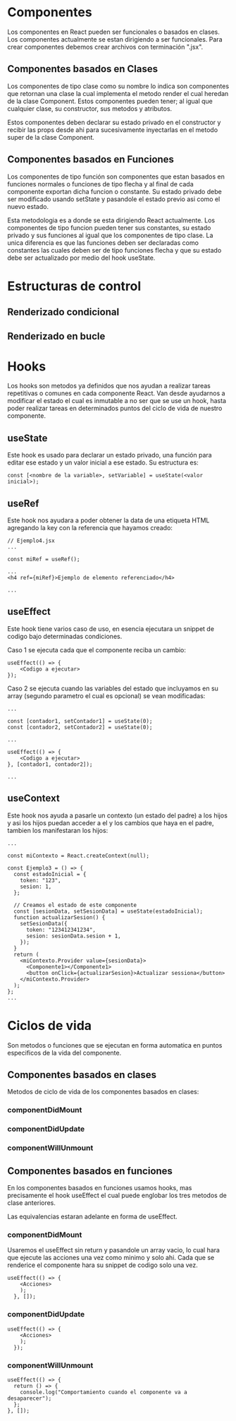 # Componentes
Los componentes en React pueden ser funcionales o basados en clases. Los componentes actualmente se estan dirigiendo a ser funcionales.
Para crear componentes debemos crear archivos con terminación ".jsx".

## Componentes basados en Clases
Los componentes de tipo clase como su nombre lo indica son componentes que retornan una clase la cual implementa el metodo render el cual heredan de la clase Component. Estos componentes pueden tener; al igual que cualquier clase, su constructor, sus metodos y atributos.

Estos componentes deben declarar su estado privado en el constructor y recibir las props desde ahi para sucesivamente inyectarlas en el metodo super de la clase Component.

## Componentes basados en Funciones
Los componentes de tipo función son componentes que estan basados en funciones normales o funciones de tipo flecha y al final de cada componente exportan dicha funcion o constante. Su estado privado debe ser modificado usando setState y pasandole el estado previo asi como el nuevo estado.

Esta metodologia es a donde se esta dirigiendo React actualmente. Los componentes de tipo funcion pueden tener sus constantes, su estado privado y sus funciones al igual que los componentes de tipo clase. La unica diferencia es que las funciones deben ser declaradas como constantes las cuales deben ser de tipo funciones flecha y que su estado debe ser actualizado por medio del hook useState.

# Estructuras de control
## Renderizado condicional
## Renderizado en bucle

# Hooks
Los hooks son metodos ya definidos que nos ayudan a realizar tareas repetitivas o comunes en cada componente React. Van desde ayudarnos a modificar el estado el cual es inmutable a no ser que se use un hook,  hasta poder realizar tareas en determinados puntos del ciclo de vida de nuestro componente.

## useState
Este hook es usado para declarar un estado privado, una función para editar ese estado y un valor inicial a ese estado. Su estructura es:
```
const [<nombre de la variable>, setVariable] = useState(<valor inicial>);
```

## useRef
Este hook nos ayudara a poder obtener la data de una etiqueta HTML agregando la key con la referencia que hayamos creado:
```
// Ejemplo4.jsx
...

const miRef = useRef();

...
<h4 ref={miRef}>Ejemplo de elemento referenciado</h4>

...
```

## useEffect
Este hook tiene varios caso de uso, en esencia ejecutara un snippet de codigo bajo determinadas condiciones.

Caso 1 se ejecuta cada que el componente reciba un cambio:
```
useEffect(() => {
    <Codigo a ejecutar>
});
```

Caso 2 se ejecuta cuando las variables del estado que incluyamos en su array (segundo parametro el cual es opcional) se vean modificadas:
```
...

const [contador1, setContador1] = useState(0);
const [contador2, setContador2] = useState(0);

...

useEffect(() => {
    <Codigo a ejecutar>
}, [contador1, contador2]);

...
```

## useContext
Este hook nos ayuda a pasarle un contexto (un estado del padre) a los hijos y asi los hijos puedan acceder a el y los cambios que haya en el padre, tambien los manifestaran los hijos:
```
...

const miContexto = React.createContext(null);

const Ejemplo3 = () => {
  const estadoInicial = {
    token: "123",
    sesion: 1,
  };

  // Creamos el estado de este componente
  const [sesionData, setSesionData] = useState(estadoInicial);
  function actualizarSesion() {
    setSesionData({
      token: "123412341234",
      sesion: sesionData.sesion + 1,
    });
  }
  return (
    <miContexto.Provider value={sesionData}>
      <Componente1></Componente1>
      <button onClick={actualizarSesion}>Actualizar sessiona</button>
    </miContexto.Provider>
  );
};
...
```

# Ciclos de vida
Son metodos o funciones que se ejecutan en forma automatica en puntos especificos de la vida del componente.
## Componentes basados en clases
Metodos de ciclo de vida de los componentes basados en clases:
### componentDidMount
### componentDidUpdate
### componentWillUnmount

## Componentes basados en funciones
En los componentes basados en funciones usamos hooks, mas precisamente el hook useEffect el cual puede englobar los tres metodos de clase anteriores.

Las equivalencias estaran adelante en forma de useEffect.

### componentDidMount
Usaremos el useEffect sin return y pasandole un array vacio, lo cual hara que ejecute las acciones una vez como minimo y solo ahi. Cada que se renderice el componente hara su snippet de codigo solo una vez.
```
useEffect(() => {
    <Acciones>
    );
  }, []);
```

### componentDidUpdate
```
useEffect(() => {
    <Acciones>
    );
  });
```

### componentWillUnmount
```
useEffect(() => {
  return () => {
    console.log("Comportamiento cuando el componente va a desaparecer");
  };
}, []);
```

